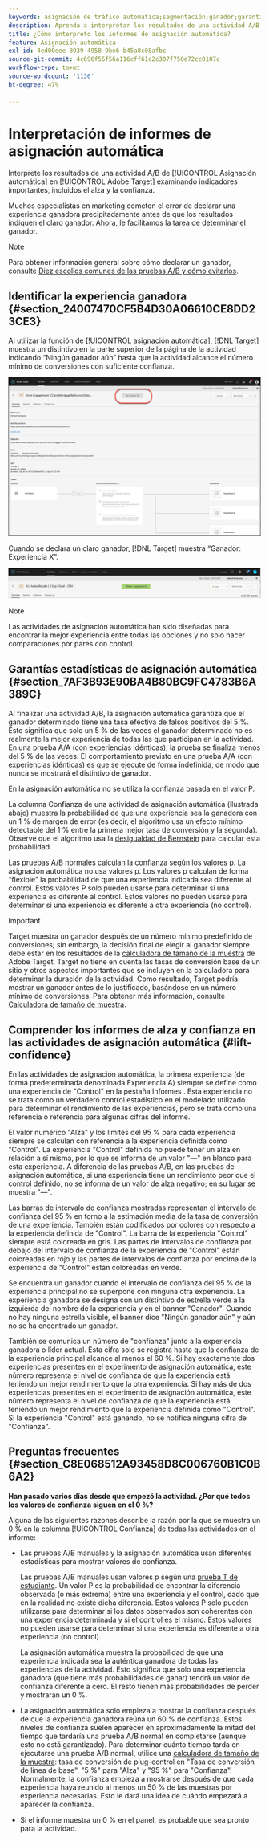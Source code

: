 ```yaml
---
keywords: asignación de tráfico automática;segmentación;ganador;garantía estadística;confianza;determinar ganador;alza;confianza;predeterminada;experiencia predeterminada;asignación automática;asignación automática
description: Aprenda a interpretar los resultados de una actividad A/B de asignación automática en Adobe [!DNL Target] examinando indicadores importantes, incluidos el alza y la confianza.
title: ¿Cómo interpreto los informes de asignación automática?
feature: Asignación automática
exl-id: 4ed00eee-8939-4958-9be6-b45a8c08afbc
source-git-commit: 4c696f55f56a116cff61c2c307f750e72cc0107c
workflow-type: tm+mt
source-wordcount: '1136'
ht-degree: 47%

---
```


# Interpretación de informes de asignación automática

Interprete los resultados de una actividad A/B de [!UICONTROL Asignación automática] en [!UICONTROL Adobe Target] examinando indicadores importantes, incluidos el alza y la confianza.

Muchos especialistas en marketing cometen el error de declarar una experiencia ganadora precipitadamente antes de que los resultados indiquen el claro ganador. Ahora, le facilitamos la tarea de determinar el ganador.

>[!NOTE]
>
>Para obtener información general sobre cómo declarar un ganador, consulte [Diez escollos comunes de las pruebas A/B y cómo evitarlos](/help/c-activities/t-test-ab/common-ab-testing-pitfalls.md).

## Identificar la experiencia ganadora {#section_24007470CF5B4D30A06610CE8DD23CE3}

Al utilizar la función de [!UICONTROL asignación automática], [!DNL Target] muestra un distintivo en la parte superior de la página de la actividad indicando “Ningún ganador aún” hasta que la actividad alcance el número mínimo de conversiones con suficiente confianza.

![Sin distintivo ganador](/help/c-activities/automated-traffic-allocation/assets/no-winner.png)

Cuando se declara un claro ganador, [!DNL Target] muestra “Ganador: Experiencia X”.

![](assets/winner.png)

>[!NOTE]
>
>Las actividades de asignación automática han sido diseñadas para encontrar la mejor experiencia entre todas las opciones y no solo hacer comparaciones por pares con control.

## Garantías estadísticas de asignación automática {#section_7AF3B93E90BA4B80BC9FC4783B6A389C}

Al finalizar una actividad A/B, la asignación automática garantiza que el ganador determinado tiene una tasa efectiva de falsos positivos del 5 %. Esto significa que solo un 5 % de las veces el ganador determinado no es realmente la mejor experiencia de todas las que participan en la actividad. En una prueba A/A (con experiencias idénticas), la prueba se finaliza menos del 5 % de las veces. El comportamiento previsto en una prueba A/A (con experiencias idénticas) es que se ejecute de forma indefinida, de modo que nunca se mostrará el distintivo de ganador.

En la asignación automática no se utiliza la confianza basada en el valor P.

La columna Confianza de una actividad de asignación automática (ilustrada abajo) muestra la probabilidad de que una experiencia sea la ganadora con un 1 % de margen de error (es decir, el algoritmo usa un efecto mínimo detectable del 1 % entre la primera mejor tasa de conversión y la segunda). Observe que el algoritmo usa la [desigualdad de Bernstein](https://en.wikipedia.org/wiki/Bernstein_inequalities_(probability_theory)) para calcular esta probabilidad.

Las pruebas A/B normales calculan la confianza según los valores p. La asignación automática no usa valores p. Los valores p calculan de forma “flexible” la probabilidad de que una experiencia indicada sea diferente al control. Estos valores P solo pueden usarse para determinar si una experiencia es diferente al control. Estos valores no pueden usarse para determinar si una experiencia es diferente a otra experiencia (no control).

>[!IMPORTANT]
>
>Target muestra un ganador después de un número mínimo predefinido de conversiones; sin embargo, la decisión final de elegir al ganador siempre debe estar en los resultados de la [calculadora de tamaño de la muestra](https://experienceleague.adobe.com/tools/calculator/testcalculator.html) de Adobe Target. Target no tiene en cuenta las tasas de conversión base de un sitio y otros aspectos importantes que se incluyen en la calculadora para determinar la duración de la actividad. Como resultado, Target podría mostrar un ganador antes de lo justificado, basándose en un número mínimo de conversiones. Para obtener más información, consulte [Calculadora de tamaño de muestra](/help/c-activities/t-test-ab/sample-size-determination.md#section_6B8725BD704C4AFE939EF2A6B6E834E6).

## Comprender los informes de alza y confianza en las actividades de asignación automática {#lift-confidence}

En las actividades de asignación automática, la primera experiencia (de forma predeterminada denominada Experiencia A) siempre se define como una experiencia de &quot;Control&quot; en la pestaña Informes . Esta experiencia no se trata como un verdadero control estadístico en el modelado utilizado para determinar el rendimiento de las experiencias, pero se trata como una referencia o referencia para algunas cifras del informe.

El valor numérico &quot;Alza&quot; y los límites del 95 % para cada experiencia siempre se calculan con referencia a la experiencia definida como &quot;Control&quot;. La experiencia &quot;Control&quot; definida no puede tener un alza en relación a sí misma, por lo que se informa de un valor &quot;—&quot; en blanco para esta experiencia. A diferencia de las pruebas A/B, en las pruebas de asignación automática, si una experiencia tiene un rendimiento peor que el control definido, no se informa de un valor de alza negativo; en su lugar se muestra &quot;—&quot;.

Las barras de intervalo de confianza mostradas representan el intervalo de confianza del 95 % en torno a la estimación media de la tasa de conversión de una experiencia. También están codificados por colores con respecto a la experiencia definida de &quot;Control&quot;. La barra de la experiencia &quot;Control&quot; siempre está coloreada en gris. Las partes de intervalos de confianza por debajo del intervalo de confianza de la experiencia de &quot;Control&quot; están coloreadas en rojo y las partes de intervalos de confianza por encima de la experiencia de &quot;Control&quot; están coloreadas en verde.

Se encuentra un ganador cuando el intervalo de confianza del 95 % de la experiencia principal no se superpone con ninguna otra experiencia. La experiencia ganadora se designa con un distintivo de estrella verde a la izquierda del nombre de la experiencia y en el banner &quot;Ganador&quot;. Cuando no hay ninguna estrella visible, el banner dice &quot;Ningún ganador aún&quot; y aún no se ha encontrado un ganador.

También se comunica un número de &quot;confianza&quot; junto a la experiencia ganadora o líder actual. Esta cifra solo se registra hasta que la confianza de la experiencia principal alcance al menos el 60 %. Si hay exactamente dos experiencias presentes en el experimento de asignación automática, este número representa el nivel de confianza de que la experiencia está teniendo un mejor rendimiento que la otra experiencia. Si hay más de dos experiencias presentes en el experimento de asignación automática, este número representa el nivel de confianza de que la experiencia está teniendo un mejor rendimiento que la experiencia definida como &quot;Control&quot;. Si la experiencia &quot;Control&quot; está ganando, no se notifica ninguna cifra de &quot;Confianza&quot;.

## Preguntas frecuentes {#section_C8E068512A93458D8C006760B1C0B6A2}

**Han pasado varios días desde que empezó la actividad. ¿Por qué todos los valores de confianza siguen en el 0 %?**

Alguna de las siguientes razones describe la razón por la que se muestra un 0 % en la columna [!UICONTROL Confianza] de todas las actividades en el informe:

* Las pruebas A/B manuales y la asignación automática usan diferentes estadísticas para mostrar valores de confianza.

   Las pruebas A/B manuales usan valores p según una [prueba T de estudiante](https://en.wikipedia.org/wiki/Student%27s_t-test). Un valor P es la probabilidad de encontrar la diferencia observada (o más extrema) entre una experiencia y el control, dado que en la realidad no existe dicha diferencia. Estos valores P solo pueden utilizarse para determinar si los datos observados son coherentes con una experiencia determinada y si el control es el mismo. Estos valores no pueden usarse para determinar si una experiencia es diferente a otra experiencia (no control).

   La asignación automática muestra la probabilidad de que una experiencia indicada sea la auténtica ganadora de todas las experiencias de la actividad. Esto significa que solo una experiencia ganadora (que tiene más probabilidades de ganar) tendrá un valor de confianza diferente a cero. El resto tienen más probabilidades de perder y mostrarán un 0 %.

* La asignación automática solo empieza a mostrar la confianza después de que la experiencia ganadora reúna un 60 % de confianza. Estos niveles de confianza suelen aparecer en aproximadamente la mitad del tiempo que tardaría una prueba A/B normal en completarse (aunque esto no está garantizado). Para determinar cuánto tiempo tarda en ejecutarse una prueba A/B normal, utilice una [calculadora de tamaño de la muestra](https://experienceleague.adobe.com/tools/calculator/testcalculator.html): tasa de conversión de plug-control en &quot;Tasa de conversión de línea de base&quot;, &quot;5 %&quot; para &quot;Alza&quot; y &quot;95 %&quot; para &quot;Confianza&quot;. Normalmente, la confianza empieza a mostrarse después de que cada experiencia haya reunido al menos un 50 % de las muestras por experiencia necesarias. Esto le dará una idea de cuándo empezará a aparecer la confianza.
* Si el informe muestra un 0 % en el panel, es probable que sea pronto para la actividad.
